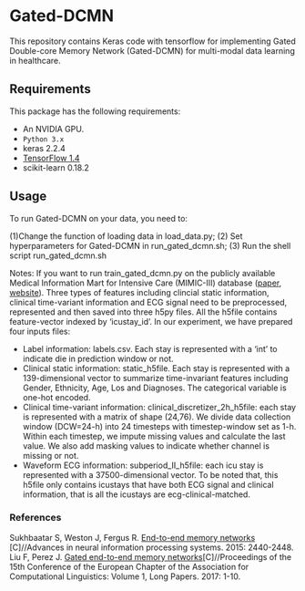 # Gated-DCMN
This repository contains Keras code with tensorflow for implementing Gated Double-core Memory Network (Gated-DCMN) for multi-modal data learning in healthcare.


## Requirements
This package has the following requirements:
* An NVIDIA GPU.
* `Python 3.x`
* keras 2.2.4
* [TensorFlow 1.4](https://github.com/tensorflow/tensorflow)
* scikit-learn 0.18.2

## Usage
To run Gated-DCMN on your data, you need to: 

(1)Change the function of loading data in load_data.py; (2) Set hyperparameters for Gated-DCMN in run_gated_dcmn.sh; (3) Run the shell script run_gated_dcmn.sh

Notes: If you want to run train_gated_dcmn.py on the publicly available Medical Information Mart for Intensive Care (MIMIC-III) database ([paper](http://www.nature.com/articles/sdata201635), [website](http://mimic.physionet.org)). Three types of features including clincial static information, clinical time-variant information and ECG signal need to be preprocessed, represented and then saved into three h5py files. All the h5file contains feature-vector indexed by ‘icustay_id’. In our experiment, we have prepared four inputs files:

*	Label information: labels.csv. Each stay is represented with a ‘int’ to indicate die in prediction window or not.
*	Clinical static information: static_h5file. Each stay is represented with a 139-dimensional vector to summarize time-invariant features including Gender, Ethnicity, Age, Los and Diagnoses. The categorical variable is one-hot encoded.
*	Clinical time-variant information: clinical_discretizer_2h_h5file: each stay is represented with a matrix of shape (24,76). We divide data collection window (DCW=24-h) into 24 timesteps with timestep-window set as 1-h. Within each timestep, we impute missing values and calculate the last value. We also add masking values to indicate whether channel is missing or not.
*	Waveform ECG information: subperiod_II_h5file: each icu stay is represented with a 37500-dimensional vector. To be noted that, this h5file only contains icustays that have both ECG signal and clinical information, that is all the icustays are ecg-clinical-matched.

### References
Sukhbaatar S, Weston J, Fergus R. [End-to-end memory networks](https://arxiv.org/pdf/1503.08895.pdf)
[C]//Advances in neural information processing systems. 2015: 2440-2448. 
Liu F, Perez J. [Gated end-to-end memory networks](https://www.aclweb.org/anthology/E17-1001)[C]//Proceedings of the 15th Conference of the European Chapter of the Association for Computational Linguistics: Volume 1, Long Papers. 2017: 1-10.



